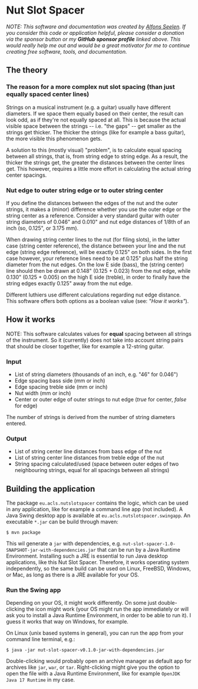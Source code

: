 # Nut Slot Spacer

*NOTE: This software and documentation was created by [Alfons Seelen](https://github.com/sponsors/aclseelen). If you consider this code or application helpful, please consider a donation via the sponsor button or my **GitHub sponsor profile** linked above. This would really help me out and would be a great motivator for me to continue creating free software, tools, and documentation.*

## The theory

### The reason for a more complex nut slot spacing (than just equally spaced center lines)

Strings on a musical instrument (e.g. a guitar) usually have different diameters. If we space them equally based on their center, the result can look odd, as if they're not equally spaced at all. This is because the actual visible space between the strings -- i.e. "the gaps" -- get smaller as the strings get thicker. The thicker the strings (like for example a bass guitar), the more visible this phenomenon gets.

A solution to this (mostly visual) "problem", is to calculate equal spacing between all strings, that is, from string edge to string edge. As a result, the thicker the strings get, the greater the distances between the center lines get. This however, requires a little more effort in calculating the actual string center spacings.

### Nut edge to outer string edge or to outer string center

If you define the distances between the edges of the nut and the outer strings, it makes a (minor) difference whether you use the outer edge or the string center as a reference. Consider a very standard guitar with outer string diameters of 0.046" and 0.010" and nut edge distances of 1/8th of an inch (so, 0.125", or 3.175 mm).

When drawing string center lines to the nut (for filing slots), in the latter case (string center reference), the distance between your line and the nut edge (string edge reference), will be exactly 0.125" on both sides. In the first case however, your reference lines need to be at 0.125" plus half the string diameter from the nut edges. On the low E side (bass), the (string center) line should then be drawn at 0.148" (0.125 + 0.023) from the nut edge, while 0.130" (0.125 + 0.005) on the high E side (treble), in order to finally have the string edges exactly 0.125" away from the nut edge.

Different luthiers use different calculations regarding nut edge distance. This software offers both options as a boolean value (see: *"How it works"*).

## How it works

NOTE: This software calculates values for **equal** spacing between all strings of the instrument. So it (currently) does not take into account string pairs that should be closer together, like for example a 12-string guitar.

### Input

* List of string diameters (thousands of an inch, e.g. "46" for 0.046")
* Edge spacing bass side (mm or inch)
* Edge spacing treble side (mm or inch)
* Nut width (mm or inch)
* Center or outer edge of outer strings to nut edge (*true* for center, *false* for edge) 

The number of strings is derived from the number of string diameters entered.

### Output

* List of string center line distances from bass edge of the nut
* List of string center line distances from treble edge of the nut
* String spacing calculated/used (space between outer edges of two neighbouring strings, equal for all spacings between all strings)

## Building the application

The package `eu.acls.nutslotspacer` contains the logic, which can be used in any application, like for example a command line app (not included). A Java Swing desktop app is available at `eu.acls.nutslotspacer.swingapp`. An executable `*.jar` can be build through maven:

```
$ mvn package
```

This wil generate a `jar` with dependencies, e.g. `nut-slot-spacer-1.0-SNAPSHOT-jar-with-dependencies.jar` that can be run by a Java Runtime Environment. Installing such a JRE is essential to run Java desktop applications, like this Nut Slot Spacer. Therefore, it works operating system independently, so the same build can be used on Linux, FreeBSD, Windows, or Mac, as long as there is a JRE available for your OS.

### Run the Swing app

Depending on your OS, it might work differently. On some just double-clicking the icon might work (your OS might run the app immediately or will ask you to install a Java Runtime Environment, in order to be able to run it). I guess it works that way on Windows, for example.

On Linux (unix based systems in general), you can run the app from your command line terminal, e.g.:

```
$ java -jar nut-slot-spacer-v0.1.0-jar-with-dependencies.jar
```

Double-clicking would probably open an archive manager as default app for archives like `jar`, `war`, or `tar`. Right-clicking might give you the option to open the file with a Java Runtime Environment, like for example `OpenJDK Java 17 Runtime` in my case.
